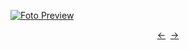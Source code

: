 [![Foto Preview](preview/project-39.avif)](https://DominicNikolai.github.io/project-39)

<div align="center" style="display: flex; justify-content: center;">
  <a  href="https://github.com/DominicNikolai/project-38" target="_blank">&#8592;</a>
  &nbsp;&nbsp;
  <a  href="https://github.com/DominicNikolai/project-40" target="_blank">&#8594;</a>
</div>
